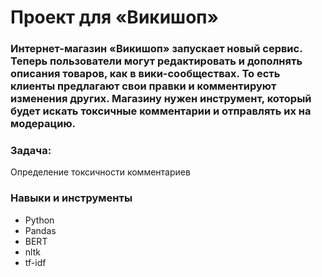 # Проект для «Викишоп»
### Интернет-магазин «Викишоп» запускает новый сервис. Теперь пользователи могут редактировать и дополнять описания товаров, как в вики-сообществах. То есть клиенты предлагают свои правки и комментируют изменения других. Магазину нужен инструмент, который будет искать токсичные комментарии и отправлять их на модерацию. 
### Задача: 
Определение токсичности комментариев

### Навыки и инструменты
 * Python
 * Pandas
 * BERT
 * nltk
 * tf-idf
